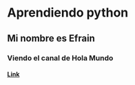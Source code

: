 # Aprendiendo python
## Mi nombre es Efrain
### Viendo el canal de Hola Mundo
#### [Link](https://www.youtube.com/watch?v=Ei1y51K8jQk&t=136s)
